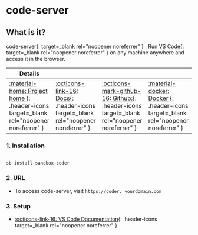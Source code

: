 # code-server

## What is it?

[code-server](https://github.com/cdr/code-server){: target=_blank rel="noopener noreferrer" } . Run [VS Code](https://github.com/Microsoft/vscode){: target=_blank rel="noopener noreferrer" } on any machine anywhere and access it in the browser.

| Details     |             |             |             |
|-------------|-------------|-------------|-------------|
| [:material-home: Project home ](https://github.com/cdr/code-server){: .header-icons target=_blank rel="noopener noreferrer" } | [:octicons-link-16: Docs](https://code.visualstudio.com/docs){: .header-icons target=_blank rel="noopener noreferrer" } | [:octicons-mark-github-16: Github:](https://github.com/cdr/code-server){: .header-icons target=_blank rel="noopener noreferrer" } | [:material-docker: Docker ](https://registry.hub.docker.com/r/codercom/code-server){: .header-icons target=_blank rel="noopener noreferrer" }|

### 1. Installation

``` shell

sb install sandbox-coder

```

### 2. URL

- To access code-server, visit `https://coder._yourdomain.com_`

### 3. Setup

- [:octicons-link-16: VS Code Documentation](https://code.visualstudio.com/docs){: .header-icons target=_blank rel="noopener noreferrer" }
